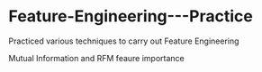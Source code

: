 # Feature-Engineering---Practice
Practiced various techniques to carry out Feature Engineering

Mutual Information and RFM feaure importance 
